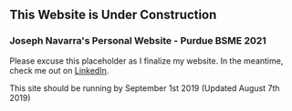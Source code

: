 ## This Website is Under Construction

### Joseph Navarra's Personal Website - Purdue BSME 2021

Please excuse this placeholder as I finalize my website.
In the meantime, check me out on <a href="https://www.linkedin.com/in/navarrajoseph/">LinkedIn</a>.

This site should be running by September 1st 2019 (Updated August 7th 2019)
